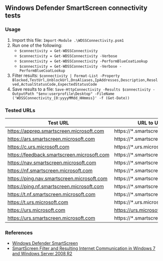 ## Windows Defender SmartScreen connectivity tests

### Usage
1. Import this file: `Import-Module .\WDSSConnectivity.psm1`
1. Run one of the following:
    * `$connectivity = Get-WDSSConnectivity`
    * `$connectivity = Get-WDSSConnectivity -Verbose`
    * `$connectivity = Get-WDSSConnectivity -PerformBlueCoatLookup`
    * `$connectivity = Get-WDSSConnectivity -Verbose -PerformBlueCoatLookup`
1. Filter results: `$connectivity | Format-List -Property Blocked,TestUrl,UnblockUrl,DnsAliases,IpAddresses,Description,Resolved,ActualStatusCode,ExpectedStatusCode`
1. Save results to a file: `Save-HttpConnectivity -Results $connectivity -OutputPath "$env:userprofile\Desktop" -FileName ('WDSSConnectivity_{0:yyyyMMdd_HHmmss}' -f (Get-Date))`

### Tested URLs

| Test URL | URL to Unblock | Description |
| -- | -- | -- |
| https://apprep.smartscreen.microsoft.com | https://*.smartscreen.microsoft.com | |
| https://ars.smartscreen.microsoft.com | https://*.smartscreen.microsoft.com | |
| https://c.urs.microsoft.com | https://*.urs.microsoft.com | |
| https://feedback.smartscreen.microsoft.com | https://*.smartscreen.microsoft.com | |
| https://nav.smartscreen.microsoft.com | https://*.smartscreen.microsoft.com | |
| https://nf.smartscreen.microsoft.com | https://*.smartscreen.microsoft.com | |
| https://ping.nav.smartscreen.microsoft.com | https://*.smartscreen.microsoft.com | |
| https://ping.nf.smartscreen.microsoft.com | https://*.smartscreen.microsoft.com | |
| https://t.nf.smartscreen.microsoft.com | https://*.smartscreen.microsoft.com | |
| https://t.urs.microsoft.com | https://*.urs.microsoft.com | |
| https://urs.microsoft.com | https://urs.microsoft.com | |
| https://urs.smartscreen.microsoft.com | https://*.smartscreen.microsoft.com | |

### References
* [Windows Defender SmartScreen](https://docs.microsoft.com/en-us/windows/security/threat-protection/windows-defender-smartscreen/windows-defender-smartscreen-overview)
* [SmartScreen Filter and Resulting Internet Communication in Windows 7 and Windows Server 2008 R2](https://docs.microsoft.com/en-us/previous-versions/windows/it-pro/windows-server-2008-R2-and-2008/ee126149(v=ws.10))